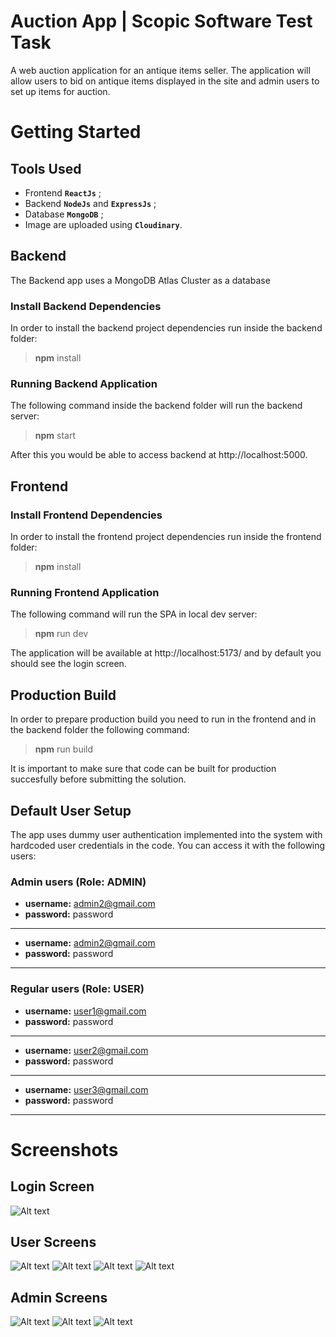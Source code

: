 # Auction App | Scopic Software Test Task

A web auction application for an antique items seller. The application will allow users to bid on antique items displayed in the site and admin users to set up items for auction.

# Getting Started

## Tools Used

- Frontend **`ReactJs`** ;
- Backend **`NodeJs`** and **`ExpressJs`** ;
- Database **`MongoDB`** ;
- Image are uploaded using **`Cloudinary`**.

## Backend

The Backend app uses a MongoDB Atlas Cluster as a database

### Install Backend Dependencies

In order to install the backend project dependencies run inside the backend folder:

> **npm** install

### Running Backend Application

The following command inside the backend folder will run the backend server:

> **npm** start

After this you would be able to access backend at http://localhost:5000.

## Frontend

### Install Frontend Dependencies

In order to install the frontend project dependencies run inside the frontend folder:

> **npm** install

### Running Frontend Application

The following command will run the SPA in local dev server:

> **npm** run dev

The application will be available at http://localhost:5173/ and by default you should see the login screen.

## Production Build

In order to prepare production build you need to run in the frontend and in the backend folder the following command:

> **npm** run build

It is important to make sure that code can be built for production succesfully before submitting the solution.

## Default User Setup

The app uses dummy user authentication implemented into the system with hardcoded user credentials in the code. You can access it with the following users:

### Admin users (Role: ADMIN)

- **username:** admin2@gmail.com
- **password:** password

---

- **username:** admin2@gmail.com
- **password:** password

---

### Regular users (Role: USER)

- **username:** user1@gmail.com
- **password:** password

---

- **username:** user2@gmail.com
- **password:** password

---

- **username:** user3@gmail.com
- **password:** password

---

# Screenshots

## Login Screen

![Alt text](./screenshots/login_screen.png "Login")

## User Screens

![Alt text](./screenshots/gallery_view_user.png "Gallery")
![Alt text](./screenshots/list_view_user.png "List")
![Alt text](./screenshots/search_screen.png "Search")
![Alt text](./screenshots/settings_screen.png "Settings")

## Admin Screens

![Alt text](./screenshots/list_view_admin.png "List admin")
![Alt text](./screenshots/create_new_item_admin.png "Create new item")
![Alt text](./screenshots/product_screen_admin.png "Details")

